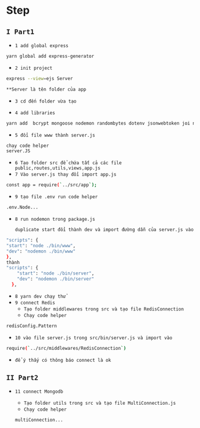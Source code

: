 # Step

## `I Part1 ` 
* `1 add global express`

```bash
yarn global add express-generator
```

* `2 init project`

```bash
express --view=ejs Server 

**Server là tên folder của app
```

* `3 cd đến folder vừa tạo`


* `4 add libraries`

```bash
yarn add  bcrypt mongoose nodemon randombytes dotenv jsonwebtoken joi nodemon redis
```


* `5 đổi file www thành server.js`

```bash
chạy code helper
server.JS

```

* `6 Tạo folder src để chứa tất cả các file public,routes,utils,views,app.js`
* `7 Vào server.js thay đổi import app.js`
```bash
const app = require(`../src/app`);
```

* `9 tạo file .env run code helper`
```bash
.env.Node...
```
* `8 run nodemon trong package.js`

    `duplicate start đổi thành dev và import đường dẫn của server.js vào`

```bash
"scripts": {
"start": "node ./bin/www",
"dev": "nodemon ./bin/www"
},
thành 
"scripts": {
    "start": "node ./bin/server",
    "dev": "nodemon ./bin/server"
  },
```

* `8 yarn dev chạy thử`
* `9 connect Redis`
  * `Tạo folder middlewares trong src và tạo file RedisConnection`
  * `Chạy code helper`
```bash
redisConfig.Pattern
```

* `10 vào file server.js trong src/bin/server.js và import vào`
  
```bash
require(`../src/middlewares/RedisConnection`)
```
  * `để ý thấy có thông báo connect là ok`


## `II Part2`

* `11 connect Mongodb`
  * `Tạo folder utils trong src và tạo file MultiConnection.js`
  * `Chạy code helper`

  ```bash
  multiConnection...
  ```


